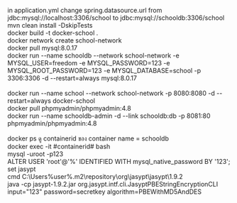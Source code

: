 in application.yml change spring.datasource.url from jdbc:mysql://localhost:3306/school to jdbc:mysql://schooldb:3306/school<br>
mvn clean install -DskipTests<br>
docker build -t docker-school .<br>
docker network create school-network<br>
docker pull mysql:8.0.17<br>
docker run --name schooldb --network school-network -e MYSQL_USER=freedom -e MYSQL_PASSWORD=123 -e MYSQL_ROOT_PASSWORD=123 -e MYSQL_DATABASE=school -p 3306:3306 -d --restart=always mysql:8.0.17<br><br>
docker run --name school --network school-network -p 8080:8080 -d --restart=always docker-school<br>
docker pull phpmyadmin/phpmyadmin:4.8<br>
docker run --name schooldb-admin -d --link schooldb:db -p 8081:80 phpmyadmin/phpmyadmin:4.8<br><br>
docker ps ดู containerid ของ container name = schooldb<br>
docker exec -it #containerid# bash<br>
mysql -uroot -p123<br>
ALTER USER 'root'@'%' IDENTIFIED WITH mysql_native_password BY '123';<br>
set jasypt<br>
cmd C:\Users\%user%\.m2\repository\org\jasypt\jasypt\1.9.2<br>
java -cp jasypt-1.9.2.jar org.jasypt.intf.cli.JasyptPBEStringEncryptionCLI input="123" password=secretkey algorithm=PBEWithMD5AndDES

